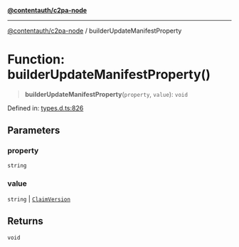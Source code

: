 [**@contentauth/c2pa-node**](../README.md)

***

[@contentauth/c2pa-node](../README.md) / builderUpdateManifestProperty

# Function: builderUpdateManifestProperty()

> **builderUpdateManifestProperty**(`property`, `value`): `void`

Defined in: [types.d.ts:826](https://github.com/contentauth/c2pa-node-v2/blob/1df68df861d38a8c4eb7c634a613532727ec72d3/js-src/types.d.ts#L826)

## Parameters

### property

`string`

### value

`string` | [`ClaimVersion`](../type-aliases/ClaimVersion.md)

## Returns

`void`
